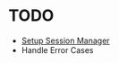 # TODO

- [Setup Session Manager](https://github.com/emuel-vassallo/nvim/blob/main/lua/plugins/configs/session-manager.lua)
- Handle Error Cases
